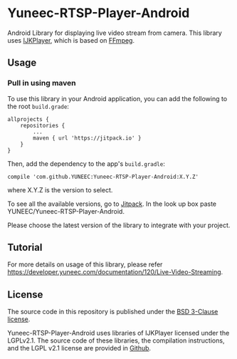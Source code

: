 # Yuneec-RTSP-Player-Android
Android Library for displaying live video stream from camera. This library uses [IJKPlayer](https://github.com/Bilibili/ijkplayer), which is based on [FFmpeg](http://ffmpeg.org/). 

## Usage

### Pull in using maven

To use this library in your Android application, you can add the following to the root `build.grade`:

```
allprojects {
    repositories {
        ...
        maven { url 'https://jitpack.io' }
    }
}
```

Then, add the dependency to the app's `build.gradle`:

```
compile 'com.github.YUNEEC:Yuneec-RTSP-Player-Android:X.Y.Z'
```
where X.Y.Z is the version to select.

To see all the available versions, go to [Jitpack](https://jitpack.io). In the look up box paste YUNEEC/Yuneec-RTSP-Player-Android.

Please choose the latest version of the library to integrate with your project.

## Tutorial

For more details on usage of this library, please refer https://developer.yuneec.com/documentation/120/Live-Video-Streaming.

## License 

The source code in this repository is published under the [BSD 3-Clause license](LICENSE).

Yuneec-RTSP-Player-Android uses libraries of IJKPlayer licensed under the LGPLv2.1. The source code of these libraries, the compilation instructions, and the LGPL v2.1 license are provided in [Github](https://github.com/YUNEEC/videostreamplayer).
